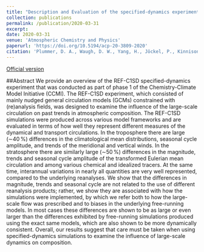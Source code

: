 ```yaml
---
title: "Description and Evaluation of the specified-dynamics experiment in the Chemistry-Climate Model Initiative"
collection: publications
permalink: /publication/2020-03-31
excerpt: 
date: 2020-03-31
venue: 'Atmospheric Chemistry and Physics'
paperurl: 'https://doi.org/10.5194/acp-20-3809-2020'
citation: 'Plummer, D. A., Waugh, D. W., Yang, H., Jöckel, P., Kinnison, D. E., Josse, B., Marecal, V., Deushi, M., Abraham, N. L., Archibald, A. T., Chipperfield, M. P., Dhomse, S., Feng, W., and Bekki, S., 2020: Description and Evaluation of the specified-dynamics experiment in the Chemistry-Climate Model Initiative <i>Atmos. Chem. Phys.</i>, <b>20</b>, 3809–3840, doi:10.5194/acp-20-3809-2020.'
---
```


[Official version](https://doi.org/10.5194/acp-20-3809-2020)

##Abstract
We provide an overview of the REF-C1SD specified-dynamics experiment that was conducted as part of phase 1 of the Chemistry-Climate Model Initiative (CCMI). The REF-C1SD experiment, which consisted of mainly nudged general circulation models (GCMs) constrained with (re)analysis fields, was designed to examine the influence of the large-scale circulation on past trends in atmospheric composition. The REF-C1SD simulations were produced across various model frameworks and are evaluated in terms of how well they represent different measures of the dynamical and transport circulations. In the troposphere there are large (∼40 %) differences in the climatological mean distributions, seasonal cycle amplitude, and trends of the meridional and vertical winds. In the stratosphere there are similarly large (∼50 %) differences in the magnitude, trends and seasonal cycle amplitude of the transformed Eulerian mean circulation and among various chemical and idealized tracers. At the same time, interannual variations in nearly all quantities are very well represented, compared to the underlying reanalyses. We show that the differences in magnitude, trends and seasonal cycle are not related to the use of different reanalysis products; rather, we show they are associated with how the simulations were implemented, by which we refer both to how the large-scale flow was prescribed and to biases in the underlying free-running models. In most cases these differences are shown to be as large or even larger than the differences exhibited by free-running simulations produced using the exact same models, which are also shown to be more dynamically consistent. Overall, our results suggest that care must be taken when using specified-dynamics simulations to examine the influence of large-scale dynamics on composition.
